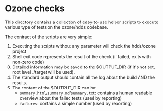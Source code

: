 <!---
  Licensed under the Apache License, Version 2.0 (the "License");
  you may not use this file except in compliance with the License.
  You may obtain a copy of the License at

    http://www.apache.org/licenses/LICENSE-2.0

  Unless required by applicable law or agreed to in writing, software
  distributed under the License is distributed on an "AS IS" BASIS,
  WITHOUT WARRANTIES OR CONDITIONS OF ANY KIND, either express or implied.
  See the License for the specific language governing permissions and
  limitations under the License. See accompanying LICENSE file.
-->

# Ozone checks

This directory contains a collection of easy-to-use helper scripts to execute various type of tests on the ozone/hdds codebase.

The contract of the scripts are very simple:

 1. Executing the scripts without any parameter will check the hdds/ozone project
 2. Shell exit code represents the result of the check (if failed, exits with non-zero code)
 3. Detailed information may be saved to the $OUTPUT_DIR (if it's not set, root level ./target will be used).
 4. The standard output should contain all the log about the build AND the results.
 5. The content of the $OUTPUT_DIR can be:
    * `summary.html`/`summary.md`/`summary.txt`: contains a human readable overview about the failed tests (used by reporting)
    * `failures`: contains a simple number (used by reporting)
